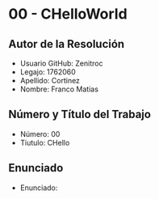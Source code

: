 # 00 - CHelloWorld
## Autor de la Resolución
* Usuario GitHub: Zenitroc
* Legajo: 1762060
* Apellido: Cortinez
* Nombre: Franco Matias
## Número y Título del Trabajo
* Número: 00
* Tiutulo: CHello
## Enunciado
* Enunciado: 
